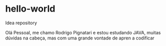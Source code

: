 # hello-world
Idea repository

Olá Pessoal, me chamo Rodrigo Pignatari e  estou estudando JAVA, muitas dúvidas na cabeça,
mas com uma grande vontade de apren a codificar
